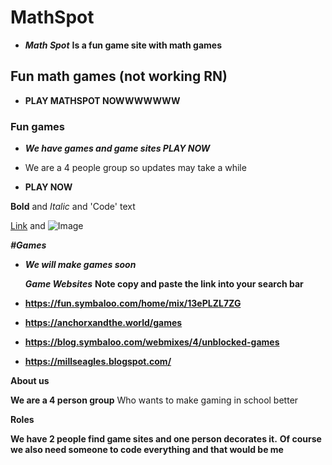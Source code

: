 
# MathSpot
- ***Math Spot*** **Is a fun game site with math games**
## Fun math games (not working RN) 
- **PLAY MATHSPOT NOWWWWWWW**
### Fun games

- **_We have games and game sites PLAY NOW_**

- We are a 4 people group so updates may take a while
- **PLAY NOW** 

**Bold** and _Italic_ and 'Code' text

[Link](url) and ![Image](src)




***#Games***
- ***We will make games soon***

  ***Game Websites***
**Note copy and paste the link into your search bar**

- **https://fun.symbaloo.com/home/mix/13ePLZL7ZG**

-  **https://anchorxandthe.world/games**

- **https://blog.symbaloo.com/webmixes/4/unblocked-games**

- **https://millseagles.blogspot.com/**


**About us**

**We are a 4 person group** Who wants to make gaming in school better

**Roles**

**We have 2 people find game sites and one person decorates it.** **Of course we also need someone to code everything and that would be me**
    
